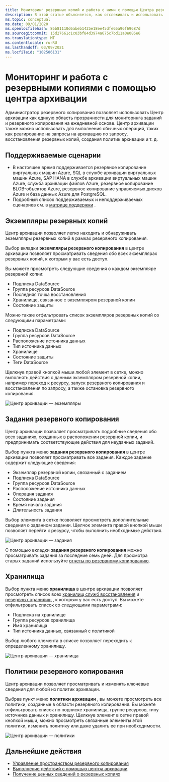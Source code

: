 ```yaml
---
title: Мониторинг резервных копий и работа с ними с помощью Центра резервного копирования
description: В этой статье объясняется, как отслеживать и использовать резервные копии в масштабе с помощью центра архивации.
ms.topic: conceptual
ms.date: 09/01/2020
ms.openlocfilehash: 86b81110d6abeb1425e18ee45dfe65a96f69687d
ms.sourcegitcommit: 15d27661c1c03bf84d3974a675c7bd11a0e086e6
ms.translationtype: MT
ms.contentlocale: ru-RU
ms.lasthandoff: 03/09/2021
ms.locfileid: "102506131"
---
```

# <a name="monitor-and-operate-backups-using-backup-center"></a>Мониторинг и работа с резервными копиями с помощью центра архивации

Администратор резервного копирования позволяет использовать Центр архивации как единую область прозрачности для мониторинга заданий и резервного копирования на ежедневной основе. Центр архивации также можно использовать для выполнения обычных операций, таких как реагирование на запросы на архивацию по запросу, восстановления резервных копий, создания политик архивации и т. д.

## <a name="supported-scenarios"></a>Поддерживаемые сценарии

* В настоящее время поддерживается резервное копирование виртуальных машин Azure, SQL в службе архивации виртуальных машин Azure, SAP HANA в службе архивации виртуальных машин Azure, служба архивации файлов Azure, резервное копирование BLOB-объектов Azure, резервное копирование управляемых дисков Azure и база данных Azure для PostgreSQL.
* Подробный список поддерживаемых и неподдерживаемых сценариев см. в [матрице поддержки](backup-center-support-matrix.md) .

## <a name="backup-instances"></a>Экземпляры резервных копий

Центр архивации позволяет легко находить и обнаруживать экземпляры резервных копий в рамках резервного копирования.

Выбор вкладки **экземпляры резервного копирования** в центре архивации позволяет просматривать сведения обо всех экземплярах резервных копий, к которым у вас есть доступ.

 Вы можете просмотреть следующие сведения о каждом экземпляре резервной копии:

* Подписка DataSource
* Группа ресурсов DataSource
* Последняя точка восстановления
* Хранилище, связанное с экземпляром резервной копии
* Состояние защиты

 Можно также отфильтровать список экземпляров резервных копий со следующими параметрами:

* Подписка DataSource
* Группа ресурсов DataSource
* Расположение источника данных
* Тип источника данных
* Хранилище
* Состояние защиты
* Теги DataSource

Щелкнув правой кнопкой мыши любой элемент в сетке, можно выполнять действия с данным экземпляром резервной копии, например переход к ресурсу, запуск резервного копирования и восстановления по запросу, а также остановка резервного копирования.

![Центр архивации — экземпляры](./media/backup-center-monitor-operate/backup-center-instances.png)

## <a name="backup-jobs"></a>Задания резервного копирования

Центр архивации позволяет просматривать подробные сведения обо всех заданиях, созданных в расположении резервной копии, и предпринимать соответствующие действия для неудачных заданий.

Выбор пункта меню **задания резервного копирования** в центре архивации позволяет просматривать все задания. Каждое задание содержит следующие сведения:

* Экземпляр резервной копии, связанный с заданием
* Подписка DataSource
* Группа ресурсов DataSource
* Расположение источника данных
* Операция задания
* Состояние задания
* Время начала задания
* Длительность задания

Выбор элемента в сетке позволяет просмотреть дополнительные сведения о заданном задании. Щелчок элемента правой кнопкой мыши позволяет перейти к ресурсу, чтобы выполнить необходимые действия.

![Центр архивации — задания](./media/backup-center-monitor-operate/backup-center-jobs.png)

С помощью вкладки **задания резервного копирования** можно просматривать задания за последние семь дней. Для просмотра старых заданий используйте [отчеты по резервному копированию](backup-center-obtain-insights.md).

## <a name="vaults"></a>Хранилища

Выбор пункта меню **хранилища** в центре архивации позволяет просмотреть список всех [хранилищ служб восстановления](backup-azure-recovery-services-vault-overview.md) и [резервных хранилищ](backup-vault-overview.md) , к которым у вас есть доступ. Вы можете отфильтровать список со следующими параметрами:

* Подписка на хранилище
* Группа ресурсов хранилища
* Имя хранилища
* Тип источника данных, связанный с политикой

Выбор любого элемента в списке позволяет переходить к определенному хранилищу.

![Центр архивации — хранилища](./media/backup-center-monitor-operate/backup-center-vaults.png)

## <a name="backup-policies"></a>Политики резервного копирования

Центр архивации позволяет просматривать и изменять ключевые сведения для любой из политик архивации.

Выбрав пункт меню **политики архивации** , вы можете просмотреть все политики, созданные в области резервного копирования. Вы можете отфильтровать список по подписке хранилища, группе ресурсов, типу источника данных и хранилищу. Щелкнув элемент в сетке правой кнопкой мыши, можно просмотреть связанные элементы этой политики, изменить политику или даже удалить ее при необходимости.

![Центр архивации — политики](./media/backup-center-monitor-operate/backup-center-policies.png)

## <a name="next-steps"></a>Дальнейшие действия

* [Управление пространством резервного копирования](backup-center-govern-environment.md)
* [Выполнение действий с помощью центра архивации](backup-center-actions.md)
* [Получение ценных сведений о резервных копиях](backup-center-obtain-insights.md)
